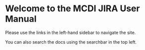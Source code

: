 # Welcome to the MCDI JIRA User Manual

Please use the links in the left-hand sidebar to navigate the site.

You can also search the docs using the searchbar in the top left.
